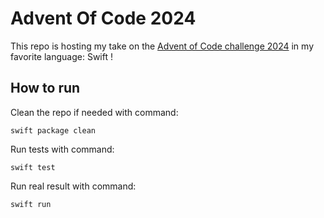 # Advent Of Code 2024

This repo is hosting my take on the [Advent of Code challenge 2024](https://adventofcode.com/2024) in my favorite language: Swift !

## How to run

Clean the repo if needed with command:

```
swift package clean
```

Run tests with command:

```
swift test
```

Run real result with command:

```
swift run
```